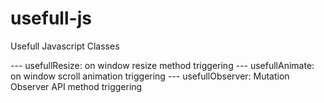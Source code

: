 # usefull-js
Usefull Javascript Classes

--- usefullResize: on window resize method triggering
--- usefullAnimate: on window scroll animation triggering
--- usefullObserver: Mutation Observer API method triggering
